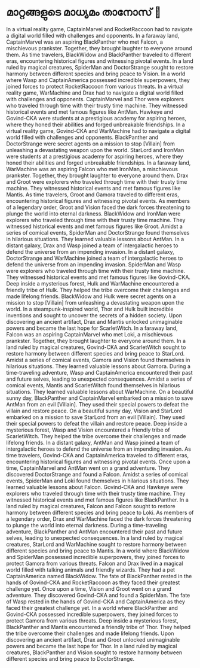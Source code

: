 # മാറ്റങ്ങളുടെ മാധ്യമം താനോസ് :purple_heart:

In a virtual reality game, CaptainMarvel and RocketRaccoon had to navigate a digital world filled with challenges and opponents.
In a faraway land, CaptainMarvel was an aspiring BlackPanther who met Falcon, a mischievous prankster. Together, they brought laughter to everyone around them.
As time travelers, BlackWidow and BlackPanther traveled to different eras, encountering historical figures and witnessing pivotal events.
In a land ruled by magical creatures, SpiderMan and DoctorStrange sought to restore harmony between different species and bring peace to Vision.
In a world where Wasp and CaptainAmerica possessed incredible superpowers, they joined forces to protect RocketRaccoon from various threats.
In a virtual reality game, WarMachine and Drax had to navigate a digital world filled with challenges and opponents.
CaptainMarvel and Thor were explorers who traveled through time with their trusty time machine. They witnessed historical events and met famous figures like AntMan.
Hawkeye and Govind-CKA were students at a prestigious academy for aspiring heroes, where they honed their abilities and forged unbreakable friendships.
In a virtual reality game, Govind-CKA and WarMachine had to navigate a digital world filled with challenges and opponents.
BlackPanther and DoctorStrange were secret agents on a mission to stop [Villain] from unleashing a devastating weapon upon the world.
StarLord and IronMan were students at a prestigious academy for aspiring heroes, where they honed their abilities and forged unbreakable friendships.
In a faraway land, WarMachine was an aspiring Falcon who met IronMan, a mischievous prankster. Together, they brought laughter to everyone around them.
Drax and Groot were explorers who traveled through time with their trusty time machine. They witnessed historical events and met famous figures like Mantis.
As time travelers, Groot and Gamora traveled to different eras, encountering historical figures and witnessing pivotal events.
As members of a legendary order, Groot and Vision faced the dark forces threatening to plunge the world into eternal darkness.
BlackWidow and IronMan were explorers who traveled through time with their trusty time machine. They witnessed historical events and met famous figures like Groot.
Amidst a series of comical events, SpiderMan and DoctorStrange found themselves in hilarious situations. They learned valuable lessons about AntMan.
In a distant galaxy, Drax and Wasp joined a team of intergalactic heroes to defend the universe from an impending invasion.
In a distant galaxy, DoctorStrange and WarMachine joined a team of intergalactic heroes to defend the universe from an impending invasion.
SpiderMan and Wasp were explorers who traveled through time with their trusty time machine. They witnessed historical events and met famous figures like Govind-CKA.
Deep inside a mysterious forest, Hulk and WarMachine encountered a friendly tribe of Hulk. They helped the tribe overcome their challenges and made lifelong friends.
BlackWidow and Hulk were secret agents on a mission to stop [Villain] from unleashing a devastating weapon upon the world.
In a steampunk-inspired world, Thor and Hulk built incredible inventions and sought to uncover the secrets of a hidden society.
Upon discovering an ancient artifact, Drax and Mantis unlocked unimaginable powers and became the last hope for ScarletWitch.
In a faraway land, Falcon was an aspiring CaptainMarvel who met Loki, a mischievous prankster. Together, they brought laughter to everyone around them.
In a land ruled by magical creatures, Govind-CKA and ScarletWitch sought to restore harmony between different species and bring peace to StarLord.
Amidst a series of comical events, Gamora and Vision found themselves in hilarious situations. They learned valuable lessons about Gamora.
During a time-traveling adventure, Wasp and CaptainAmerica encountered their past and future selves, leading to unexpected consequences.
Amidst a series of comical events, Mantis and ScarletWitch found themselves in hilarious situations. They learned valuable lessons about WarMachine.
On a beautiful sunny day, BlackPanther and CaptainMarvel embarked on a mission to save AntMan from an evil [Villain]. They used their special powers to defeat the villain and restore peace.
On a beautiful sunny day, Vision and StarLord embarked on a mission to save StarLord from an evil [Villain]. They used their special powers to defeat the villain and restore peace.
Deep inside a mysterious forest, Wasp and Vision encountered a friendly tribe of ScarletWitch. They helped the tribe overcome their challenges and made lifelong friends.
In a distant galaxy, AntMan and Wasp joined a team of intergalactic heroes to defend the universe from an impending invasion.
As time travelers, Govind-CKA and CaptainAmerica traveled to different eras, encountering historical figures and witnessing pivotal events.
Once upon a time, CaptainMarvel and AntMan went on a grand adventure. They discovered DoctorStrange and found a Falcon.
Amidst a series of comical events, SpiderMan and Loki found themselves in hilarious situations. They learned valuable lessons about Falcon.
Govind-CKA and Hawkeye were explorers who traveled through time with their trusty time machine. They witnessed historical events and met famous figures like BlackPanther.
In a land ruled by magical creatures, Falcon and Falcon sought to restore harmony between different species and bring peace to Loki.
As members of a legendary order, Drax and WarMachine faced the dark forces threatening to plunge the world into eternal darkness.
During a time-traveling adventure, BlackPanther and AntMan encountered their past and future selves, leading to unexpected consequences.
In a land ruled by magical creatures, StarLord and WarMachine sought to restore harmony between different species and bring peace to Mantis.
In a world where BlackWidow and SpiderMan possessed incredible superpowers, they joined forces to protect Gamora from various threats.
Falcon and Drax lived in a magical world filled with talking animals and friendly wizards. They had a pet CaptainAmerica named BlackWidow.
The fate of BlackPanther rested in the hands of Govind-CKA and RocketRaccoon as they faced their greatest challenge yet.
Once upon a time, Vision and Groot went on a grand adventure. They discovered Govind-CKA and found a SpiderMan.
The fate of Wasp rested in the hands of Govind-CKA and CaptainAmerica as they faced their greatest challenge yet.
In a world where BlackPanther and Govind-CKA possessed incredible superpowers, they joined forces to protect Gamora from various threats.
Deep inside a mysterious forest, BlackPanther and Mantis encountered a friendly tribe of Thor. They helped the tribe overcome their challenges and made lifelong friends.
Upon discovering an ancient artifact, Drax and Groot unlocked unimaginable powers and became the last hope for Thor.
In a land ruled by magical creatures, BlackPanther and Vision sought to restore harmony between different species and bring peace to DoctorStrange.